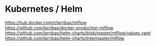# Kubernetes / Helm

https://hub.docker.com/r/larribas/mlflow
https://github.com/larribas/docker-production-mlflow
https://github.com/larribas/helm-charts/blob/master/mlflow/values.yaml
https://github.com/larribas/helm-charts/tree/master/mlflow
